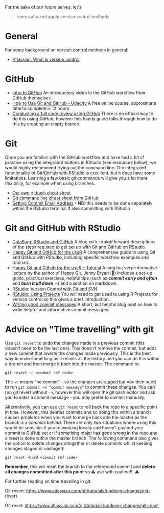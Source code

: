 For the sake of our future selves, let's
>keep calm and apply version control methods

# General
For some background on version control methods in general:
- [Atlassian: What is version control](https://www.atlassian.com/git/tutorials/what-is-version-control)

# GitHub
- [Intro to GitHub](https://resources.github.com/webcasts/Intro-to-GitHub/) An introductory video to the GitHub workflow from GitHub themselves.
- [How to Use Git and GitHub - Udacity](https://eu.udacity.com/course/how-to-use-git-and-github--ud775) A free online course, approximate time to complete is 12 hours.
- [Conducting a full code review using GitHub](http://astrofrog.github.io/blog/2013/04/10/how-to-conduct-a-full-code-review-on-github/) There is no official way to do this using GitHub, however this handy guide talks through how to do this by creating an empty branch.

# Git
Once you are familiar with the GitHub workflow and have had a bit of practice using the integrated buttons in RStudio (see resources below), we would highly recommend trying out the command line. The integrated functionality of Git/GitHub with RStudio is excellent, but it does have some limitations. Learning a few basic git commands will give you a lot more flexibility, for example when using branches. 
- [Our own gitbash cheat sheet](https://github.com/NHS-NSS-transforming-publications/GitHub-guidance/blob/master/gitbash-cheatsheet.md)
- [Git command line cheat sheet from GitHub](https://services.github.com/on-demand/downloads/github-git-cheat-sheet.pdf)
- [Setting Commit Email Address](https://help.github.com/articles/setting-your-commit-email-address-in-git/) - NB: this needs to be done separately within the RStudio terminal if also committing with RStudio

# Git and GitHub with RStudio
- [DataSurg: RStudio and GitHub](http://www.datasurg.net/2015/07/13/rstudio-and-github/) 
A blog with straightforward descriptions of the steps required to get set up with Git and GitHub on RStudio.
- [Happy Git and GitHub for the useR](http://happygitwithr.com/) 
A comprehensive guide to using Git and GitHub with RStudio, including specific workflow examples and tutorials.
- [Happy Git and Github for the useR – Tutorial](https://www.rstudio.com/resources/videos/happy-git-and-gihub-for-the-user-tutorial/)
A long but *very* informative lecture by the author of Happy Git, Jenny Bryan (:raised_hands:) Includes a set-up guide, practical exercises, helpful tips (such as **_commit early and often_** and **_burn it all down_** :fire:) and a section on markdown.
- [RStudio: Version Control with Git and SVN](https://support.rstudio.com/hc/en-us/articles/200532077-Version-Control-with-Git-and-SVN)
- [RStudio: Using Projects](https://support.rstudio.com/hc/en-us/articles/200526207) You will need to get used to using R Projects for version control so this gives a brief introduction.
- [Writing good commit messages](https://github.com/erlang/otp/wiki/writing-good-commit-messages) A short, but helpful blog post on how to write helpful and informative commit messages.

# Advice on "Time travelling" with git

Use `git revert` to undo the changes made in a previous commit (this doesn’t need to be the last one). This doesn’t remove the commit, but adds a new commit that inverts the changes made previously. This is the best way to undo something as it retains all the history and you can do this within a branch and then merge it back into the master. The command is:

`git revert –n <commit ref code>`

The `–n` means "no commit" – so the changes are staged but you  then need to run `git commit –m “commit message”` to commit these changes. You can run git revert without `–n`, however this will open the git bash editor and ask you to enter a commit message - you may prefer to commit manually.

Alternatively, you can use `git reset` to roll back the repo to a specific point in time. However, this deletes commits and so doing this within a branch causes problems when you want to merge back into the master as the branch is *x commits behind*. There are only two situations where using this would be sensible: if you’re working locally and haven’t pushed your commit to GitHub yet or if something major has gone wrong in the repo and a reset is done within the master branch. The following command also gives the option to delete changes altogether or delete commits whilst keeping changes staged or unstaged:

`git reset –hard <commit ref code>`

**Remember**, this will reset the branch to the referenced commit and **delete all changes committed after this point** so :warning: use with caution!!! :warning:

For further reading on time travelling in git:

Git revert: https://www.atlassian.com/git/tutorials/undoing-changes/git-revert

Git reset: https://www.atlassian.com/git/tutorials/undoing-changes/git-reset
